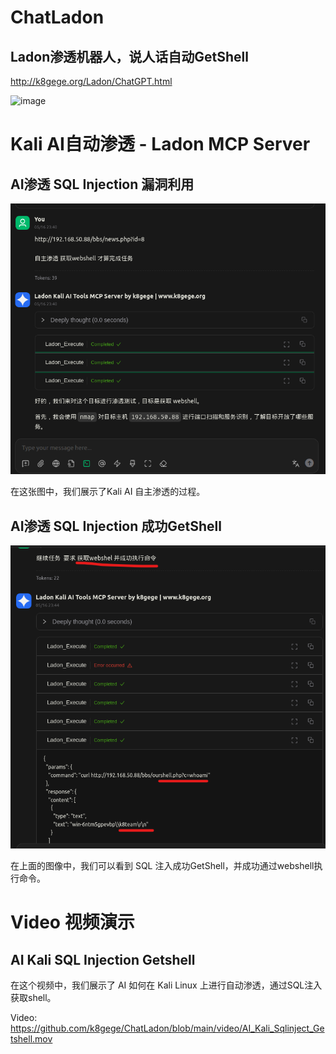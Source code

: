 # ChatLadon

## Ladon渗透机器人，说人话自动GetShell
http://k8gege.org/Ladon/ChatGPT.html

![image](http://k8gege.org/k8img/Ladon/ChatLadon.PNG)

# Kali AI自动渗透 - Ladon MCP Server

## AI渗透 SQL Injection 漏洞利用

![SQL Injection Attempt](https://github.com/k8gege/ChatLadon/blob/main/images/Kali_sqlinject.png)

在这张图中，我们展示了Kali AI 自主渗透的过程。

## AI渗透 SQL Injection 成功GetShell

![SQL Injection Success](https://github.com/k8gege/ChatLadon/blob/main/images/Kali_sqlinject_isok.png)

在上面的图像中，我们可以看到 SQL 注入成功GetShell，并成功通过webshell执行命令。

# Video 视频演示
## AI Kali SQL Injection Getshell

在这个视频中，我们展示了 AI 如何在 Kali Linux 上进行自动渗透，通过SQL注入获取shell。

Video: https://github.com/k8gege/ChatLadon/blob/main/video/AI_Kali_Sqlinject_Getshell.mov
